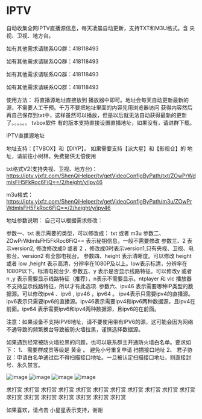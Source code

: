 # IPTV
自动收集全网IPTV直播源信息，每天凌晨自动更新，支持TXT和M3U格式。含 央视、卫视、地方台。

如有其他需求请联系QQ群：418118493

如有其他需求请联系QQ群：418118493

如有其他需求请联系QQ群：418118493

如有其他需求请联系QQ群：418118493

使用方法：
将直播源地址直接放到 播放器中即可。地址会每天自动更新最新的源，不需要人工干预。千万不要把地址里面的内容先用浏览器访问 获得内容然后再自己保存到txt中，这样虽然可以播放，但是以后就无法自动获得最新的更新了。。。。。。
tvbox软件 有的版本支持直接设置直播地址，如果没有，请进群下载。


IPTV直播源地址

地址支持：【TVBOX】和【DIYP】。 如果需要支持【派大星】和【影视仓】的 地址，请前往小树林，免费提供无偿使用

txt格式V2(支持央视、卫视、地方台)：
https://iptv.yjxfz.com/ShenQiHelper/tv/getVideoConfigByPath/txt/ZOwPrWdmlsFH5FkRoc6FiQ==/2/height/y/ipv46

m3u格式：
https://iptv.yjxfz.com/ShenQiHelper/tv/getVideoConfigByPath/m3u/ZOwPrWdmlsFH5FkRoc6FiQ==/2/height/y/ipv46

地址参数说明：
自己可以根据需求修改：
 
参数一、txt 表示需要的类型，可以修改成： txt 或者 m3u
参数二、ZOwPrWdmlsFH5FkRoc6FiQ== 表示秘钥信息，一般不需要修改
参数三、2  表示version2, 修改修改成0 或者 2 ，修改成0时表示version1,只有央视、卫视、电影台。version2 有全部电视台。
参数四、height 表示清晰度。可以修改  height 或者 low  ,height 表示高清，分辨率在1080P及以上。low表示标清，分辨率在1080P以下。标清电视台少.
参数五、y 表示是否显示线路特征。可以修改y 或者 n  ,y 表示需要显示线路特征（推荐），n表示不需要显示。ntplayer 和 vlc 播放器不支持显示线路特征，所以才有此选项.
参数六、ipv46 表示需要哪种IP类型的数据源。可以修改ipv4 、ipv6  , ipv46 ，ipv64 。 ipv4表示只需要ipv4的直播源。ipv6表示只需要ipv6的直播源。ipv46表示需要ipv4和ipv6两种数据源，且ipv4在前面。ipv64 表示需要ipv6和ipv4两种数据源，且ipv6的在前面。

注意：如果设备不支持IPV6地址，请不要使用带有IPV6的源，这可能会因为网络不通导致的频繁换台导致被防火墙拉黑，谨慎选择数据源。


如果遇到经常被防火墙拉黑的问题，也可以联系群主开通防火墙白名单。要求如下：
1、	需要群成员等级是 黄金 。 避免小号重复申请 扫描接口地址
2、	君子协议：申请白名单通过后不得扫描接口地址。一旦被认定扫描接口地址，则直接封号、永久禁言。




![image](https://github.com/2010dainifei/IPTV/assets/60343206/571823c7-2eb2-4bf8-862b-76be6a12b00b)
![image](https://github.com/2010dainifei/IPTV/assets/60343206/ba8409b0-976c-42d6-b618-7de619839ded)
![image](https://github.com/2010dainifei/IPTV/assets/60343206/5dd9e018-e84e-4f9e-ab11-5715383439cb)
![image](https://github.com/2010dainifei/IPTV/assets/60343206/46e31f8e-1587-4f07-a2a1-2534308a05ee)




求打赏    求打赏     求打赏    求打赏    求打赏    求打赏    求打赏    求打赏    求打赏
求打赏    求打赏     求打赏     求打赏    求打赏    求打赏    求打赏    求打赏    求打赏

如果喜欢，请点击 小星星表示支持，谢谢
